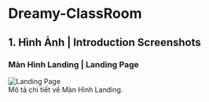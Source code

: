 # Dreamy-ClassRoom

## 1. Hình Ảnh | Introduction Screenshots

### Màn Hình Landing | Landing Page

<div class="screenshot-container">
  <img src="https://firebasestorage.googleapis.com/v0/b/dreamy-fb67c.appspot.com/o/GD-Figma%2FLanding%20Page.png?alt=media&token=c65627a3-b851-4270-82be-dfb0f33e594d" alt="Landing Page">
</div>
Mô tả chi tiết về Màn Hình Landing.
